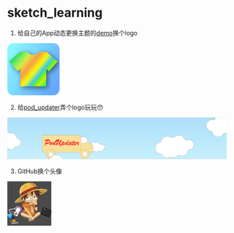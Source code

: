 # sketch_learning


1. 给自己的App动态更换主题的[demo](https://github.com/hwzss/WZTheme)换个logo



![小作品1](https://github.com/hwzss/sketch_learning/blob/master/%E4%BD%9C%E5%93%811/theme%402x.png)


2. 给[pod_updater](https://github.com/hwzss/pod_updater)弄个logo玩玩😯


![pod_updater](https://github.com/hwzss/sketch_learning/blob/master/%E4%BD%9C%E5%93%812/%E6%B7%A1%E8%93%9D%E8%89%B2%E9%A3%8E%E6%A0%BC1.png)


3. GitHub换个头像

<img src="https://raw.githubusercontent.com/hwzss/sketch_learning/master/5-%E6%98%A5%E8%8A%82%E7%BB%83%E7%BB%83%E6%89%8B/%E6%95%B2%E4%BB%A3%E7%A0%81%E7%9A%84%E8%B7%AF%E9%A3%9E.png" width="20%" height="20%" />


